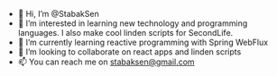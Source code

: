 - 👋 Hi, I’m @StabakSen
- 👀 I’m interested in learning new technology and programming languages. I also make cool linden scripts for SecondLife.
- 🌱 I’m currently learning reactive programming with Spring WebFlux
- 💞️ I’m looking to collaborate on react apps and linden scripts
- 📫 You can reach me on stabaksen@gmail.com

<!---
StabakSen/StabakSen is a ✨ special ✨ repository because its `README.md` (this file) appears on your GitHub profile.
You can click the Preview link to take a look at your changes.
--->
